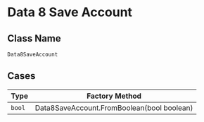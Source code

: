 
# Data 8 Save Account

## Class Name

`Data8SaveAccount`

## Cases

| Type | Factory Method |
|  --- | --- |
| `bool` | Data8SaveAccount.FromBoolean(bool boolean) |

